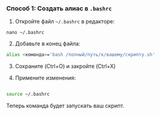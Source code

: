 ### Способ 1: Создать алиас в `.bashrc`

1. Откройте файл `~/.bashrc` в редакторе:
    
```
nano ~/.bashrc
```

2. Добавьте в конец файла:
    


```bash
alias <команда>='bash /полный/путь/к/вашему/скрипту.sh'
```

3. Сохраните (Ctrl+O) и закройте (Ctrl+X)
    
4. Примените изменения:
    


```bash

source ~/.bashrc
```

Теперь команда будет запускать ваш скрипт.